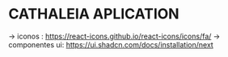 # CATHALEIA APLICATION

-> iconos : https://react-icons.github.io/react-icons/icons/fa/
-> componentes ui: https://ui.shadcn.com/docs/installation/next
